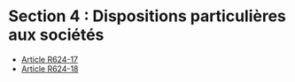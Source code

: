 # Section 4 : Dispositions particulières aux sociétés

- [Article R624-17](article-r624-17.md)
- [Article R624-18](article-r624-18.md)
